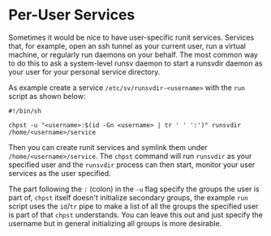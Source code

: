 # Per-User Services

Sometimes it would be nice to have user-specific runit services. Services that,
for example, open an ssh tunnel as your current user, run a virtual machine, or
regularly run daemons on your behalf. The most common way to do this to ask a
system-level runsv daemon to start a runsvdir daemon as your user for your
personal service directory.

As example create a service `/etc/sv/runsvdir-<username>` with the `run` script as shown
below:

```
#!/bin/sh

chpst -u "<username>:$(id -Gn <username> | tr ' ' ':')" runsvdir /home/<username>/service
```

Then you can create runit services and symlink them under
`/home/<username>/service`. The `chpst` command will run `runsvdir` as your
specified user and the `runsvdir` process can then start, monitor your user
services as the user specified.

The part following the `:` (colon) in the `-u` flag specify the groups the user
is part of, `chpst` itself doesn't initialize secondary groups, the example
`run` script uses the `id`/`tr` pipe to make a list of all the groups the
specified user is part of that `chpst` understands. You can leave this out and
just specify the username but in general initializing all groups is more
desirable.
